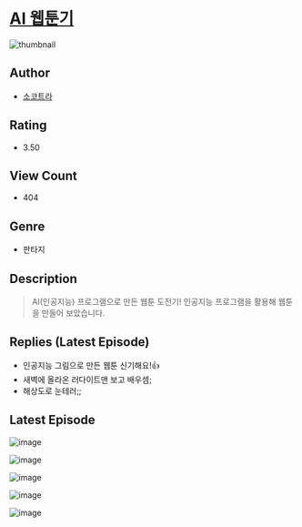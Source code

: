 # [AI 웹툰기](https://comic.naver.com/bestChallenge/list?titleId=810351)
![thumbnail](https://image-comic.pstatic.net/user_contents_data/challenge_comic/2023/05/23/366871/upload_3618750259766125666_480x623.jpeg)

## Author
- [소코트라](https://comic.naver.com/artistTitle?id=366871)

## Rating
- 3.50

## View Count
- 404

## Genre
- 판타지

## Description
> AI(인공지능) 프로그램으로 만든 웹툰 도전기! 인공지능 프로그램을 활용해 웹툰을 만들어 보았습니다.

## Replies (Latest Episode)
- 인공지능 그림으로 만든 웹툰 신기해요!👍
- 새벽에 올라온 러다이트맨 보고 배우셈;
- 해상도로 눈테러;;

## Latest Episode
![image](https://image-comic.pstatic.net/user_contents_data/challenge_comic/2023/05/23/366871/upload_7233118982754231857.jpeg)

![image](https://image-comic.pstatic.net/user_contents_data/challenge_comic/2023/05/23/366871/upload_3846691325372216121.jpeg)

![image](https://image-comic.pstatic.net/user_contents_data/challenge_comic/2023/05/23/366871/upload_3474865987133650997.jpeg)

![image](https://image-comic.pstatic.net/user_contents_data/challenge_comic/2023/05/23/366871/upload_3689072855358978361.jpeg)

![image](https://image-comic.pstatic.net/user_contents_data/challenge_comic/2023/05/23/366871/upload_3558235566446621542.jpeg)
